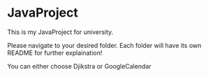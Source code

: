 # JavaProject
This is my JavaProject for university.

Please navigate to your desired folder. Each folder will have its own README for further explaination!

You can either choose Djikstra or GoogleCalendar
